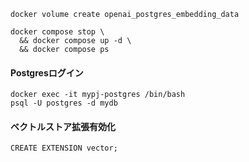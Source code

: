 
```shell
docker volume create openai_postgres_embedding_data
```

```shell
docker compose stop \
  && docker compose up -d \
  && docker compose ps
```

#### Postgresログイン

```shell
docker exec -it mypj-postgres /bin/bash
psql -U postgres -d mydb
```

#### ベクトルストア拡張有効化

```shell
CREATE EXTENSION vector;
```
